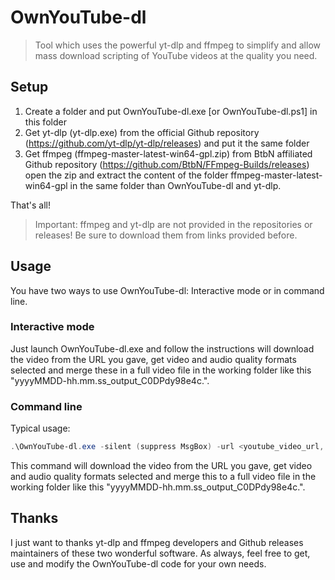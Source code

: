# OwnYouTube-dl
> Tool which uses the powerful yt-dlp and ffmpeg to simplify and allow mass download scripting of YouTube videos at the quality you need.

## Setup

1. Create a folder and put OwnYouTube-dl.exe [or OwnYouTube-dl.ps1] in this folder
2. Get yt-dlp (yt-dlp.exe) from the official Github repository (https://github.com/yt-dlp/yt-dlp/releases) and put it the same folder
3. Get ffmpeg (ffmpeg-master-latest-win64-gpl.zip) from BtbN affiliated Github repository (https://github.com/BtbN/FFmpeg-Builds/releases) open the zip and extract the content of the folder ffmpeg-master-latest-win64-gpl in the same folder than OwnYouTube-dl and yt-dlp.

That's all!
> Important: ffmpeg and yt-dlp are not provided in the repositories or releases! Be sure to download them from links provided before.

## Usage

You have two ways to use OwnYouTube-dl: Interactive mode or in command line.

### Interactive mode

Just launch OwnYouTube-dl.exe and follow the instructions will download the video from the URL you gave, get video and audio quality formats selected and merge these in a full video file in the working folder like this "yyyyMMDD-hh.mm.ss_output_C0DPdy98e4c.<format>".

### Command line

Typical usage:
```PowerShell
.\OwnYouTube-dl.exe -silent (suppress MsgBox) -url <youtube_video_url, e.g: https://www.youtube.com/watch?v=C0DPdy98e4c> -videoFormat '<format, e.g: 251 for webm>' -audioFormat '<format, e.g: 248 for webm>'
```
This command will download the video from the URL you gave, get video and audio quality formats selected and merge this to a full video file in the working folder like this "yyyyMMDD-hh.mm.ss_output_C0DPdy98e4c.<format>".

## Thanks

I just want to thanks yt-dlp and ffmpeg developers and Github releases maintainers of these two wonderful software. As always, feel free to get, use and modify the OwnYouTube-dl code for your own needs.
